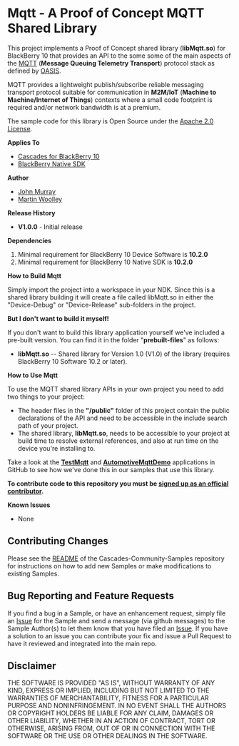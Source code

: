 # Mqtt - A Proof of Concept MQTT Shared Library

This project implements a Proof of Concept shared library (**libMqtt.so**) for BlackBerry 10 that provides an API to the some some of the main aspects of the [MQTT](https://www.oasis-open.org/committees/tc_home.php?wg_abbrev=mqtt) (**Message Queuing Telemetry Transport**) protocol stack as defined by [OASIS](http://www.oasis-open.org).

MQTT provides a lightweight publish/subscribe reliable messaging transport protocol suitable for communication in **M2M/IoT** (**Machine to Machine/Internet of Things**) contexts where a small code footprint is required and/or network bandwidth is at a premium.

The sample code for this library is Open Source under the [Apache 2.0 License](http://www.apache.org/licenses/LICENSE-2.0.html).

**Applies To**

* [Cascades for BlackBerry 10](https://bdsc.webapps.blackberry.com/cascades/)
* [BlackBerry Native SDK](http://developer.blackberry.com/native/)

**Author** 

* [John Murray](https://github.com/jcmurray)
* [Martin Woolley](https://github.com/mdwoolley)


**Release History**

* **V1.0.0** - Initial release

**Dependencies**

1. Minimal requirement for BlackBerry 10 Device Software is **10.2.0**
1. Minimal requirement for BlackBerry 10 Native SDK is **10.2.0**

**How to Build Mqtt**

Simply import the project into a workspace in your NDK. Since this is a shared library building it will create a file called libMqtt.so in either the "Device-Debug" or "Device-Release" sub-folders in the project.

**But I don't want to build it myself!**

If you don't want to build this library application yourself we've included a pre-built version. You can find it in the folder "**prebuilt-files**" as follows:

* **libMqtt.so** -- Shared library for Version 1.0 (V1.0) of the library (requires BlackBerry 10 Software 10.2 or later).

**How to Use Mqtt**

To use the MQTT shared library APIs in your own project you need to add two things to your project:

* The header files in the **"/public"** folder of this project contain the public declarations of the API and need to be accessible in the include search path of your project.
* The shared library, **libMqtt.so**, needs to be accessible to your project at build time to resolve external references, and also at run time on the device you're installing to.

Take a look at the [**TestMqtt**](https://github.com/blackberry/Cascades-Community-Samples/tree/master/TestMqtt) and [**AutomotiveMqttDemo**](https://github.com/blackberry/Cascades-Community-Samples/tree/master/AutomotiveMqttConcept) applications in GitHub to see how we've done this in our samples that use this library.

**To contribute code to this repository you must be [signed up as an official contributor](http://blackberry.github.com/howToContribute.html).**

**Known Issues**

* None

## Contributing Changes

Please see the [README](https://github.com/blackberry/Cascades-Community-Samples/blob/master/README.md) of the Cascades-Community-Samples repository for instructions on how to add new Samples or make modifications to existing Samples.


## Bug Reporting and Feature Requests

If you find a bug in a Sample, or have an enhancement request, simply file an [Issue](https://github.com/blackberry/Cascades-Community-Samples/issues) for the Sample and send a message (via github messages) to the Sample Author(s) to let them know that you have filed an [Issue](https://github.com/blackberry/Cascades-Community-Samples/issues). If you have a solution to an issue you can contribute your fix and issue a Pull Request to have it reviewed and integrated into the main repo.


## Disclaimer

THE SOFTWARE IS PROVIDED "AS IS", WITHOUT WARRANTY OF ANY KIND, EXPRESS OR IMPLIED, INCLUDING 
BUT NOT LIMITED TO THE WARRANTIES OF MERCHANTABILITY, FITNESS FOR A PARTICULAR PURPOSE 
AND NONINFRINGEMENT. IN NO EVENT SHALL THE AUTHORS OR COPYRIGHT HOLDERS BE LIABLE FOR 
ANY CLAIM, DAMAGES OR OTHER LIABILITY, WHETHER IN AN ACTION OF CONTRACT, TORT OR 
OTHERWISE, ARISING FROM, OUT OF OR IN CONNECTION WITH THE SOFTWARE OR THE USE OR 
OTHER DEALINGS IN THE SOFTWARE.